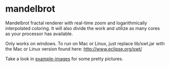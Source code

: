 mandelbrot
==========

Mandelbrot fractal renderer with real-time zoom and logarithmically interpolated coloring.  It will also divide the work and utilize as many cores as your processor has available.

Only works on windows.  To run on Mac or Linux, just replace lib/swt.jar with the Mac or Linux version found here: http://www.eclipse.org/swt/

Take a look in [example-images](https://github.com/kramer99/mandelbrot/tree/master/example-images) for some pretty pictures.
